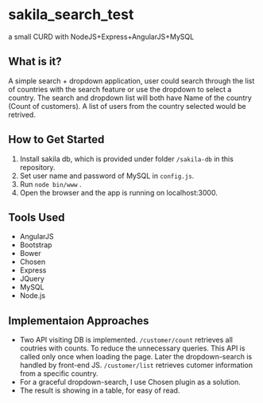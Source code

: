 # sakila_search_test

a small CURD with NodeJS+Express+AngularJS+MySQL

## What is it? ##
A simple search + dropdown application, user could search through the list of countries with the search feature or use the  dropdown to select a country. The search and dropdown list will both have Name of the country (Count of customers). A list of users from the country selected would be retrived.

## How to Get Started ##

1. Install sakila db, which is provided under folder ```/sakila-db``` in this repository.
2. Set user name and password of MySQL in ```config.js```.
3. Run ```node bin/www``` .
4. Open the browser and the app is running on localhost:3000.

## Tools Used ##

- AngularJS
- Bootstrap
- Bower
- Chosen
- Express
- JQuery
- MySQL
- Node.js

## Implementaion Approaches ##
- Two API visiting DB is implemented. ```/customer/count``` retrieves all coutries with counts. To reduce the unnecessary queries. This API is called only once when loading the page. Later the dropdown-search is handled by front-end JS. ```/customer/list``` retrieves cutomer information from a specific country.
- For a graceful dropdown-search, I use Chosen plugin as a solution.
- The result is showing in a table, for easy of read.

